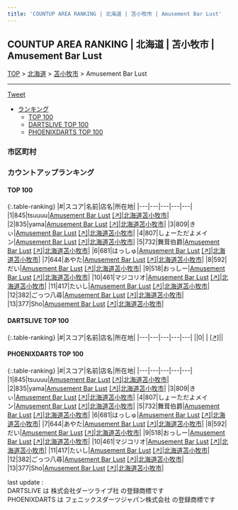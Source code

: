 ```yaml
---
title: 'COUNTUP AREA RANKING | 北海道 | 苫小牧市 | Amusement Bar Lust'
---
```

## COUNTUP AREA RANKING | 北海道 | 苫小牧市 | Amusement Bar Lust

[TOP](/darts/rank/) > [北海道](/darts/rank/北海道/) > [苫小牧市](/darts/rank/北海道/苫小牧市/) > Amusement Bar Lust

___

<a href="https://twitter.com/share?ref_src=twsrc%5Etfw" data-text="COUNTUP AREA RANKING | 北海道苫小牧市Amusement Bar Lust" class="twitter-share-button" data-hashtags="DARTSLIVE,PHOENIXDARTS,darts,ダーツ" data-show-count="false">Tweet</a>

* [ランキング](#カウントアップランキング)
    * [TOP 100](#top-100)
    * [DARTSLIVE TOP 100](#dartslive-top-100)
    * [PHOENIXDARTS TOP 100](#phoenixdarts-top-100)

### 市区町村

<ul>

</ul>

### カウントアップランキング

#### TOP 100



{:.table-ranking}
|#|スコア|名前|店名|所在地|
|---|---|---|---|---|
|1|845|<span class="rank-name-pd">tsuuuu</span>|<a href="/darts/rank/shops/86343.html">Amusement Bar Lust</a> <a href="https://vs.phoenixdarts.com/jp/shop/shopDetailInfo/s_86343?s_seq=86343">[↗]</a>|<a href="/darts/rank/北海道/苫小牧市">北海道苫小牧市</a>|
|2|835|<span class="rank-name-pd">yama</span>|<a href="/darts/rank/shops/86343.html">Amusement Bar Lust</a> <a href="https://vs.phoenixdarts.com/jp/shop/shopDetailInfo/s_86343?s_seq=86343">[↗]</a>|<a href="/darts/rank/北海道/苫小牧市">北海道苫小牧市</a>|
|3|809|<span class="rank-name-pd">きぃ</span>|<a href="/darts/rank/shops/86343.html">Amusement Bar Lust</a> <a href="https://vs.phoenixdarts.com/jp/shop/shopDetailInfo/s_86343?s_seq=86343">[↗]</a>|<a href="/darts/rank/北海道/苫小牧市">北海道苫小牧市</a>|
|4|807|<span class="rank-name-pd">しょーただよメイン</span>|<a href="/darts/rank/shops/86343.html">Amusement Bar Lust</a> <a href="https://vs.phoenixdarts.com/jp/shop/shopDetailInfo/s_86343?s_seq=86343">[↗]</a>|<a href="/darts/rank/北海道/苫小牧市">北海道苫小牧市</a>|
|5|732|<span class="rank-name-pd">舞茸伯爵</span>|<a href="/darts/rank/shops/86343.html">Amusement Bar Lust</a> <a href="https://vs.phoenixdarts.com/jp/shop/shopDetailInfo/s_86343?s_seq=86343">[↗]</a>|<a href="/darts/rank/北海道/苫小牧市">北海道苫小牧市</a>|
|6|681|<span class="rank-name-pd">はっしゅ</span>|<a href="/darts/rank/shops/86343.html">Amusement Bar Lust</a> <a href="https://vs.phoenixdarts.com/jp/shop/shopDetailInfo/s_86343?s_seq=86343">[↗]</a>|<a href="/darts/rank/北海道/苫小牧市">北海道苫小牧市</a>|
|7|644|<span class="rank-name-pd">あやた</span>|<a href="/darts/rank/shops/86343.html">Amusement Bar Lust</a> <a href="https://vs.phoenixdarts.com/jp/shop/shopDetailInfo/s_86343?s_seq=86343">[↗]</a>|<a href="/darts/rank/北海道/苫小牧市">北海道苫小牧市</a>|
|8|592|<span class="rank-name-pd">だい</span>|<a href="/darts/rank/shops/86343.html">Amusement Bar Lust</a> <a href="https://vs.phoenixdarts.com/jp/shop/shopDetailInfo/s_86343?s_seq=86343">[↗]</a>|<a href="/darts/rank/北海道/苫小牧市">北海道苫小牧市</a>|
|9|518|<span class="rank-name-pd">おっしー</span>|<a href="/darts/rank/shops/86343.html">Amusement Bar Lust</a> <a href="https://vs.phoenixdarts.com/jp/shop/shopDetailInfo/s_86343?s_seq=86343">[↗]</a>|<a href="/darts/rank/北海道/苫小牧市">北海道苫小牧市</a>|
|10|461|<span class="rank-name-pd">マジコリオ</span>|<a href="/darts/rank/shops/86343.html">Amusement Bar Lust</a> <a href="https://vs.phoenixdarts.com/jp/shop/shopDetailInfo/s_86343?s_seq=86343">[↗]</a>|<a href="/darts/rank/北海道/苫小牧市">北海道苫小牧市</a>|
|11|417|<span class="rank-name-pd">たいし</span>|<a href="/darts/rank/shops/86343.html">Amusement Bar Lust</a> <a href="https://vs.phoenixdarts.com/jp/shop/shopDetailInfo/s_86343?s_seq=86343">[↗]</a>|<a href="/darts/rank/北海道/苫小牧市">北海道苫小牧市</a>|
|12|382|<span class="rank-name-pd">ごっつ八尋</span>|<a href="/darts/rank/shops/86343.html">Amusement Bar Lust</a> <a href="https://vs.phoenixdarts.com/jp/shop/shopDetailInfo/s_86343?s_seq=86343">[↗]</a>|<a href="/darts/rank/北海道/苫小牧市">北海道苫小牧市</a>|
|13|377|<span class="rank-name-pd">Sho</span>|<a href="/darts/rank/shops/86343.html">Amusement Bar Lust</a> <a href="https://vs.phoenixdarts.com/jp/shop/shopDetailInfo/s_86343?s_seq=86343">[↗]</a>|<a href="/darts/rank/北海道/苫小牧市">北海道苫小牧市</a>|


#### DARTSLIVE TOP 100



{:.table-ranking}
|#|スコア|名前|店名|所在地|
|---|---|---|---|---|
||0|<span class="rank-name-dl"> </span>|<a href="/darts/rank/shops/.html"></a> <a href="">[↗]</a>|<a href="/darts/rank//"></a>|


#### PHOENIXDARTS TOP 100



{:.table-ranking}
|#|スコア|名前|店名|所在地|
|---|---|---|---|---|
|1|845|<span class="rank-name-pd">tsuuuu</span>|<a href="/darts/rank/shops/86343.html">Amusement Bar Lust</a> <a href="https://vs.phoenixdarts.com/jp/shop/shopDetailInfo/s_86343?s_seq=86343">[↗]</a>|<a href="/darts/rank/北海道/苫小牧市">北海道苫小牧市</a>|
|2|835|<span class="rank-name-pd">yama</span>|<a href="/darts/rank/shops/86343.html">Amusement Bar Lust</a> <a href="https://vs.phoenixdarts.com/jp/shop/shopDetailInfo/s_86343?s_seq=86343">[↗]</a>|<a href="/darts/rank/北海道/苫小牧市">北海道苫小牧市</a>|
|3|809|<span class="rank-name-pd">きぃ</span>|<a href="/darts/rank/shops/86343.html">Amusement Bar Lust</a> <a href="https://vs.phoenixdarts.com/jp/shop/shopDetailInfo/s_86343?s_seq=86343">[↗]</a>|<a href="/darts/rank/北海道/苫小牧市">北海道苫小牧市</a>|
|4|807|<span class="rank-name-pd">しょーただよメイン</span>|<a href="/darts/rank/shops/86343.html">Amusement Bar Lust</a> <a href="https://vs.phoenixdarts.com/jp/shop/shopDetailInfo/s_86343?s_seq=86343">[↗]</a>|<a href="/darts/rank/北海道/苫小牧市">北海道苫小牧市</a>|
|5|732|<span class="rank-name-pd">舞茸伯爵</span>|<a href="/darts/rank/shops/86343.html">Amusement Bar Lust</a> <a href="https://vs.phoenixdarts.com/jp/shop/shopDetailInfo/s_86343?s_seq=86343">[↗]</a>|<a href="/darts/rank/北海道/苫小牧市">北海道苫小牧市</a>|
|6|681|<span class="rank-name-pd">はっしゅ</span>|<a href="/darts/rank/shops/86343.html">Amusement Bar Lust</a> <a href="https://vs.phoenixdarts.com/jp/shop/shopDetailInfo/s_86343?s_seq=86343">[↗]</a>|<a href="/darts/rank/北海道/苫小牧市">北海道苫小牧市</a>|
|7|644|<span class="rank-name-pd">あやた</span>|<a href="/darts/rank/shops/86343.html">Amusement Bar Lust</a> <a href="https://vs.phoenixdarts.com/jp/shop/shopDetailInfo/s_86343?s_seq=86343">[↗]</a>|<a href="/darts/rank/北海道/苫小牧市">北海道苫小牧市</a>|
|8|592|<span class="rank-name-pd">だい</span>|<a href="/darts/rank/shops/86343.html">Amusement Bar Lust</a> <a href="https://vs.phoenixdarts.com/jp/shop/shopDetailInfo/s_86343?s_seq=86343">[↗]</a>|<a href="/darts/rank/北海道/苫小牧市">北海道苫小牧市</a>|
|9|518|<span class="rank-name-pd">おっしー</span>|<a href="/darts/rank/shops/86343.html">Amusement Bar Lust</a> <a href="https://vs.phoenixdarts.com/jp/shop/shopDetailInfo/s_86343?s_seq=86343">[↗]</a>|<a href="/darts/rank/北海道/苫小牧市">北海道苫小牧市</a>|
|10|461|<span class="rank-name-pd">マジコリオ</span>|<a href="/darts/rank/shops/86343.html">Amusement Bar Lust</a> <a href="https://vs.phoenixdarts.com/jp/shop/shopDetailInfo/s_86343?s_seq=86343">[↗]</a>|<a href="/darts/rank/北海道/苫小牧市">北海道苫小牧市</a>|
|11|417|<span class="rank-name-pd">たいし</span>|<a href="/darts/rank/shops/86343.html">Amusement Bar Lust</a> <a href="https://vs.phoenixdarts.com/jp/shop/shopDetailInfo/s_86343?s_seq=86343">[↗]</a>|<a href="/darts/rank/北海道/苫小牧市">北海道苫小牧市</a>|
|12|382|<span class="rank-name-pd">ごっつ八尋</span>|<a href="/darts/rank/shops/86343.html">Amusement Bar Lust</a> <a href="https://vs.phoenixdarts.com/jp/shop/shopDetailInfo/s_86343?s_seq=86343">[↗]</a>|<a href="/darts/rank/北海道/苫小牧市">北海道苫小牧市</a>|
|13|377|<span class="rank-name-pd">Sho</span>|<a href="/darts/rank/shops/86343.html">Amusement Bar Lust</a> <a href="https://vs.phoenixdarts.com/jp/shop/shopDetailInfo/s_86343?s_seq=86343">[↗]</a>|<a href="/darts/rank/北海道/苫小牧市">北海道苫小牧市</a>|


<div class="footer border-top border-gray-light mt-5 pt-3 text-right text-gray">
    last update : <span style="font-weight: italic" id="foot_last_modified"></span><br />
    DARTSLIVE は 株式会社ダーツライブ社 の登録商標です<br />
    PHOENIXDARTS は フェニックスダーツジャパン株式会社 の登録商標です<br />
</div>

<script src="https://cdnjs.cloudflare.com/ajax/libs/jquery.tablesorter/2.31.3/js/jquery.tablesorter.min.js" integrity="sha512-qzgd5cYSZcosqpzpn7zF2ZId8f/8CHmFKZ8j7mU4OUXTNRd5g+ZHBPsgKEwoqxCtdQvExE5LprwwPAgoicguNg==" crossorigin="anonymous" referrerpolicy="no-referrer"></script>
<link rel="stylesheet" href="https://cdnjs.cloudflare.com/ajax/libs/jquery.tablesorter/2.31.3/css/theme.default.min.css" integrity="sha512-wghhOJkjQX0Lh3NSWvNKeZ0ZpNn+SPVXX1Qyc9OCaogADktxrBiBdKGDoqVUOyhStvMBmJQ8ZdMHiR3wuEq8+w==" crossorigin="anonymous" referrerpolicy="no-referrer" />
<script>
$(function() {
    $(".table-ranking").tablesorter({sortList:[[0, 0]]});
    $("#foot_last_modified").text(formatDate(new Date(document.lastModified), 'yyyy-MM-dd HH:mm:ss'));
});
</script>

<script async src="https://platform.twitter.com/widgets.js" charset="utf-8"></script>